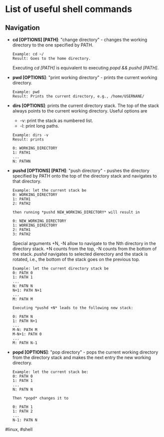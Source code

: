 # List of useful shell commands

## Navigation

* **cd \[OPTIONS\] \[PATH\]**: "change directory" - changes the working directory to the one specified by PATH.
  ```
  Example: cd ~/
  Result: Goes to the home directory.
  ```
  Executing *cd \[PATH\]* is equivalent to executing *popd && pushd \[PATH\]*.

* **pwd \[OPTIONS\]**:  "print working directory" - prints the current working directory.
  ```
  Example: pwd
  Result: Prints the current directory, e.g., /home/USERNANE/
  ```

* **dirs \[OPTIONS\]**: prints the current directory stack. The top of the stack always points to the current working directory. Useful options are 
  * -v: print the stack as numbered list.
  * -l: print long paths.
  ```
  Example: dirs -v
  Result: prints
  
  0: WORKING_DIRECTORY
  1: PATH1
  ...
  N: PATHN
  ```
* **pushd \[OPTIONS\] \[PATH\]**: "push directory" - pushes the directory specified by PATH onto the top of the directory stack and navigates to that directory.
  ```
  Example: let the current stack be
  0: WORKING_DIRECTORY
  1: PATH1
  2: PATH2

  then running *pushd NEW_WORKING_DIRECTORY* will result in

  0: NEW_WORKING_DIRECTORY
  1: WORKING_DIRECTORY
  2: PATH1
  3: PATH2
  ```

  Special arguments +N, -N allow to navigate to the Nth directory in the directory stack. +N counts from the top, -N counts from the bottom of the stack. *pushd* navigates to selected dierectory and the stack is rotated, i.e., the bottom of the stack goes on the previous top.

  ```
  Example: let the current directory stack be
  0: PATH 0
  1: PATH 1
  ...
  N: PATN N
  N+1: PATH N+1
  ...
  M: PATH M

  Executing *pushd +N* leads to the following new stack:

  0: PATH N
  1: PATH N+1
  ...
  M-N: PATH M
  M-N+1: PATH 0
  ...
  M: PATH N-1
  ```

* **popd \[OPTIONS\]**: "pop directory" - pops the current working directory from the directory stack and makes the next entry the new working directory.
  ```
  Example: let the current stack be:
  0: PATH 0
  1: PATH 1
  ...
  N: PATN N

  Then *popd* changes it to
  
  0: PATH 1
  1: PATH 2
  ...
  N-1: PATN N
  ```

#linux, #shell